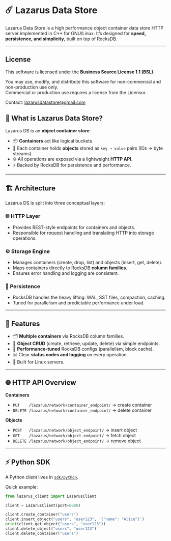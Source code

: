 # ☄️ Lazarus Data Store

Lazarus Data Store is a high performance object container data store HTTP server implemented in C++ for GNU/Linux. 
It’s designed for **speed, persistence, and simplicity**, built on top of RocksDB.

---

## License

This software is licensed under the **Business Source License 1.1 (BSL)**.

You may use, modify, and distribute this software for non-commercial and non-production use only.  
Commercial or production use requires a license from the Licensor.

Contact: [lazarusdatastore@gmail.com](mailto:lazarusdatastore@gmail.com)

## 🧩 What is Lazarus Data Store?

Lazarus DS is an **object container store**:

- 📦 **Containers** act like logical buckets.
- 🔑 Each container holds **objects** stored as `key → value` pairs (IDs → byte streams).
- 🌐 All operations are exposed via a lightweight **HTTP API**.
- ⚡ Backed by RocksDB for persistence and performance.

---

## 🏗️ Architecture

Lazarus DS is split into three conceptual layers:

### 🌐 HTTP Layer
- Provides REST-style endpoints for containers and objects.
- Responsible for request handling and translating HTTP into storage operations.

### ⚙️ Storage Engine
- Manages containers (create, drop, list) and objects (insert, get, delete).
- Maps containers directly to RocksDB **column families**.
- Ensures error handling and logging are consistent.

### 💾 Persistence
- RocksDB handles the heavy lifting: WAL, SST files, compaction, caching.
- Tuned for parallelism and predictable performance under load.

---

## 🔑 Features

- 🗂️ **Multiple containers** via RocksDB column families.
- 📝 **Object CRUD** (create, retrieve, update, delete) via simple endpoints.
- 🚀 **Performance-tuned** RocksDB configs (parallelism, block cache).
- 📊 Clear **status codes and logging** on every operation.
- 🐧 Built for Linux servers.

---

## 🌐 HTTP API Overview

**Containers**
- `PUT    /lazarus/network/container_endpoint/` → create container
- `DELETE /lazarus/network/container_endpoint/` → delete container

**Objects**
- `POST   /lazarus/network/object_endpoint/` → insert object
- `GET    /lazarus/network/object_endpoint/` → fetch object
- `DELETE /lazarus/network/object_endpoint/` → remove object

---

## ⚡ Python SDK

A Python client lives in [`sdk/python`](./sdk/python).

Quick example:

```python
from lazarus_client import LazarusClient

client = LazarusClient(port=8080)

client.create_container("users")
client.insert_object("users", "user123", '{"name": "Alice"}')
print(client.get_object("users", "user123"))
client.delete_object("users", "user123")
client.delete_container("users")
